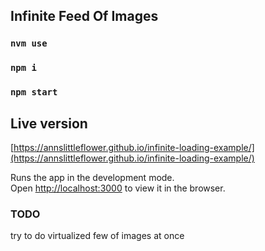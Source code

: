  
## Infinite Feed Of Images

### `nvm use`

### `npm i`

### `npm start`

## Live version

[https://annslittleflower.github.io/infinite-loading-example/](https://annslittleflower.github.io/infinite-loading-example/)


Runs the app in the development mode.\
Open [http://localhost:3000](http://localhost:3000) to view it in the browser.



### TODO


try to do virtualized few of images at once
